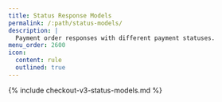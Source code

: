 ```yaml
---
title: Status Response Models
permalink: /:path/status-models/
description: |
  Payment order responses with different payment statuses.
menu_order: 2600
icon:
  content: rule
  outlined: true
---
```


{% include checkout-v3-status-models.md %}
